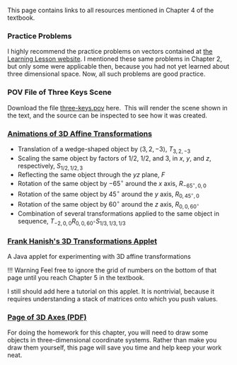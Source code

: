 
This page contains links to all resources mentioned in Chapter 4 of the
textbook.

### Practice Problems

I highly recommend the practice problems on vectors contained at [the
Learning Lesson website](http://www.leadinglesson.com/vectors). I mentioned
these same problems in Chapter 2, but only some were applicable then,
because you had not yet learned about three dimensional space. Now, all such
problems are good practice.

### POV File of Three Keys Scene

Download the file [three-keys.pov](files/three-keys.pov) here.  This will
render the scene shown in the text, and the source can be inspected to see
how it was created.

### [Animations of 3D Affine Transformations](animations-of-affine-transformations.md)

  * Translation of a wedge-shaped object by
    $\langle 3,2,-3\rangle$, $T_{3,2,-3}$
  * Scaling the same object by factors of 1/2, 1/2, and 3, in $x$, $y$,
    and $z$, respectively, $S_{1/2,1/2,3}$
  * Reflecting the same object through the $yz$ plane, $F$
  * Rotation of the same object by $-65^\circ$ around
    the $x$ axis, $R_{-65^\circ,0,0}$
  * Rotation of the same object by $45^\circ$ around
    the $y$ axis, $R_{0,45^\circ,0}$
  * Rotation of the same object by $60^\circ$ around
    the $z$ axis, $R_{0,0,60^\circ}$
  * Combination of several transformations applied to the same object in
    sequence, $T_{-2,0,0}R_{0,0,60^\circ}S_{1/3,1/3,1/3}$

### [Frank Hanish's 3D Transformations Applet](http://www.cs.technion.ac.il/~cs234325/Applets/applets/transformation/GermanApplet.html)

A Java applet for experimenting with 3D affine transformations

!!! Warning
    Feel free to ignore the grid of numbers on the bottom of that page
    until you reach Chapter 5 in the textbook.

I still should add here a tutorial on this applet. It is nontrivial, because
it requires understanding a stack of matrices onto which you push values.

### [Page of 3D Axes (PDF)](http://45.79.175.103/natewp/wp-content/uploads/2012/09/page-of-3d-axes.pdf)

For doing the homework for this chapter, you will need to draw some objects
in three-dimensional coordinate systems. Rather than make you draw them
yourself, this page will save you time and help keep your work neat.
